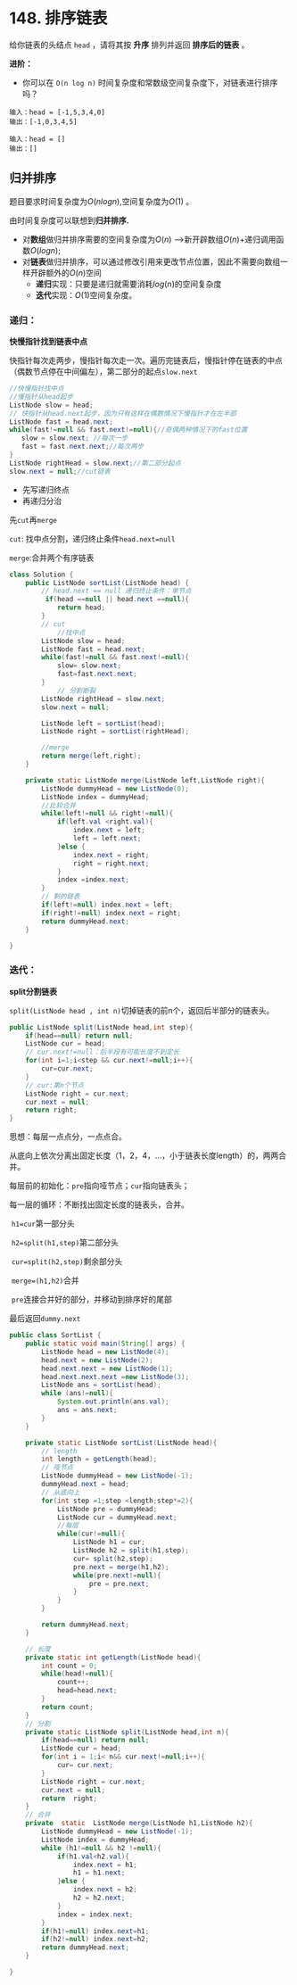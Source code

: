 # 148. 排序链表

给你链表的头结点 `head` ，请将其按 **升序** 排列并返回 **排序后的链表** 。 

**进阶：**

- 你可以在 `O(n log n)` 时间复杂度和常数级空间复杂度下，对链表进行排序吗？

```
输入：head = [-1,5,3,4,0]
输出：[-1,0,3,4,5]
```

```
输入：head = []
输出：[]
```

## 归并排序

题目要求时间复杂度为$O(nlogn)$,空间复杂度为$O(1)$ 。

由时间复杂度可以联想到**归并排序.**

- 对**数组**做归并排序需要的空间复杂度为$O(n)$ -->新开辟数组$O(n)$+递归调用函数$O(logn)$;
- 对**链表**做归并排序，可以通过修改引用来更改节点位置，因此不需要向数组一样开辟额外的$O(n)$空间
  - **递归**实现：只要是递归就需要消耗$log(n)$的空间复杂度
  - **迭代**实现：$O(1)$空间复杂度。

### 递归：

**快慢指针找到链表中点**

快指针每次走两步，慢指针每次走一次。遍历完链表后，慢指针停在链表的中点（偶数节点停在中间偏左），第二部分的起点`slow.next`

 ```java
//快慢指针找中点
//慢指针从head起步
ListNode slow = head;
// 快指针从head.next起步，因为只有这样在偶数情况下慢指针才在左半部
ListNode fast = head.next;
while(fast!=null && fast.next!=null){//奇偶两种情况下的fast位置
	slow = slow.next; //每次一步
    fast = fast.next.next;//每次两步
}
ListNode rightHead = slow.next;//第二部分起点
slow.next = null;//cut链表
 ```



- 先写递归终点
- 再递归分治

先```cut```再```merge```

```cut```: 找中点分割，递归终止条件```head.next=null```

```merge```:合并两个有序链表

```java
class Solution {
    public ListNode sortList(ListNode head) {
        // head.next == null 递归终止条件：单节点
         if(head ==null || head.next ==null){
            return head;
        }
        // cut
            //找中点
        ListNode slow = head;
        ListNode fast = head.next;
        while(fast!=null && fast.next!=null){
            slow= slow.next;
            fast=fast.next.next;
        }
            // 分割断裂
        ListNode rightHead = slow.next;
        slow.next = null;

        ListNode left = sortList(head);
        ListNode right = sortList(rightHead);

        //merge
        return merge(left,right);
    }

    private static ListNode merge(ListNode left,ListNode right){
        ListNode dummyHead = new ListNode(0);
        ListNode index = dummyHead;
        //比较合并
        while(left!=null && right!=null){
            if(left.val <right.val){
                index.next = left;
                left = left.next;
            }else {
                index.next = right;
                right = right.next;
            }
            index =index.next;
        }
        // 剩的链表
        if(left!=null) index.next = left;
        if(right!=null) index.next = right;
        return dummyHead.next;
    }

}
```

### 迭代：

**split分割链表**

```split(ListNode head , int n)```切掉链表的前n个，返回后半部分的链表头。

```java
public ListNode split(ListNode head,int step){
    if(head==null) return null;
    ListNode cur = head;
    // cur.next!=null：后半段有可能长度不到定长
    for(int i=1;i<step && cur.next!=null;i++){
        cur=cur.next;
    }
    // cur:第n个节点
    ListNode right = cur.next;
    cur.next = null;
    return right;
}
```



思想：每层一点点分，一点点合。

从底向上依次分离出固定长度（1，2，4，...，小于链表长度length）的，两两合并。

每层前的初始化：```pre```指向哑节点；```cur```指向链表头；

每一层的循环：不断找出固定长度的链表头，合并。

​	```h1=cur```第一部分头

​	```h2=split(h1,step)```第二部分头

​	```cur=split(h2,step)```剩余部分头

​	```merge=(h1,h2)```合并

​	```pre```连接合并好的部分，并移动到排序好的尾部

最后返回```dummy.next```

```java
public class SortList {
    public static void main(String[] args) {
        ListNode head = new ListNode(4);
        head.next = new ListNode(2);
        head.next.next = new ListNode(1);
        head.next.next.next =new ListNode(3);
        ListNode ans = sortList(head);
        while (ans!=null){
            System.out.println(ans.val);
            ans = ans.next;
        }
    }

    private static ListNode sortList(ListNode head){
        // length
        int length = getLength(head);
        // 哑节点
        ListNode dummyHead = new ListNode(-1);
        dummyHead.next = head;
        // 从底向上
        for(int step =1;step <length;step*=2){
            ListNode pre = dummyHead;
            ListNode cur = dummyHead.next;
			//每层
            while(cur!=null){
                ListNode h1 = cur;
                ListNode h2 = split(h1,step);
                cur= split(h2,step);
                pre.next = merge(h1,h2);
                while(pre.next!=null){
                    pre = pre.next;
                }
            }
        }

        return dummyHead.next;
    }

    // 长度
    private static int getLength(ListNode head){
        int count = 0;
        while(head!=null){
            count++;
            head=head.next;
        }
        return count;
    }
    // 分割
    private static ListNode split(ListNode head,int n){
        if(head==null) return null;
        ListNode cur = head;
        for(int i = 1;i< n&& cur.next!=null;i++){
            cur= cur.next;
        }
        ListNode right = cur.next;
        cur.next = null;
        return  right;
    }
    // 合并
    private  static  ListNode merge(ListNode h1,ListNode h2){
        ListNode dummyHead = new ListNode(-1);
        ListNode index = dummyHead;
        while (h1!=null && h2 !=null){
            if(h1.val<h2.val){
                index.next = h1;
                h1 = h1.next;
            }else {
                index.next = h2;
                h2 = h2.next;
            }
            index = index.next;
        }
        if(h1!=null) index.next=h1;
        if(h2!=null) index.next=h2;
        return dummyHead.next;
    }

}
```

